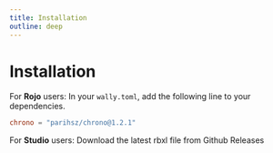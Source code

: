 ```yaml
---
title: Installation
outline: deep
---
```


# Installation

For **Rojo** users: 
In your `wally.toml`, add the following line to your dependencies.

```toml
chrono = "parihsz/chrono@1.2.1"
```

For **Studio** users:
Download the latest rbxl file from Github Releases